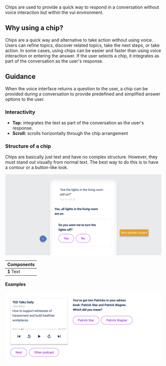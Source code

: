 Chips are used to provide a quick way to respond in a conversation without voice interaction but within the vui environment.

## Why using a chip?

Chips are a quick way and alternative to take action without using voice. Users can refine topics, discover related topics, take the next steps, or take action. In some cases, using chips can be easier and faster than using voice interaction or entering the answer. If the user selects a chip, it integrates as part of the conversation as the user's response.

## Guidance

When the voice interface returns a question to the user, a chip can be provided during a conversation to provide predefined and simplified answer options to the user.

### Interactivity

- **Tap:** integrates the text as part of the conversation as the user's response.
- **Scroll:** scrolls horizontally through the chip arrangement

### Structure of a chip

Chips are basically just text and have no complex structure. However, they must stand out visually from normal text. The best way to do this is to have a contour or a button-like look.

![Structure of a chip.](/.gitbook/assets/chip-structure.png)

| Components |
| ---------- |
| **1** Text |

#### Examples

![Examples of use cases of a chip.](/.gitbook/assets/chip-examples.png)

